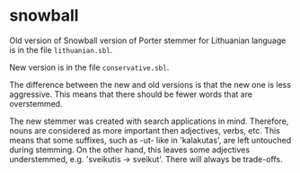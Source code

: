 # snowball

Old version of Snowball version of Porter stemmer for Lithuanian language is in the file `lithuanian.sbl`.

New version is in the file `conservative.sbl`.

The difference between the new and old versions is that the new one is less aggressive. This means that there should be fewer words that are overstemmed.

The new stemmer was created with search applications in mind. Therefore, nouns are considered as more important then adjectives, verbs, etc. This means that some suffixes, such as -ut- like in 'kalakutas', are left untouched during stemming. On the other hand, this leaves some adjectives understemmed, e.g. 'sveikutis -> sveikut'. There will always be trade-offs.
